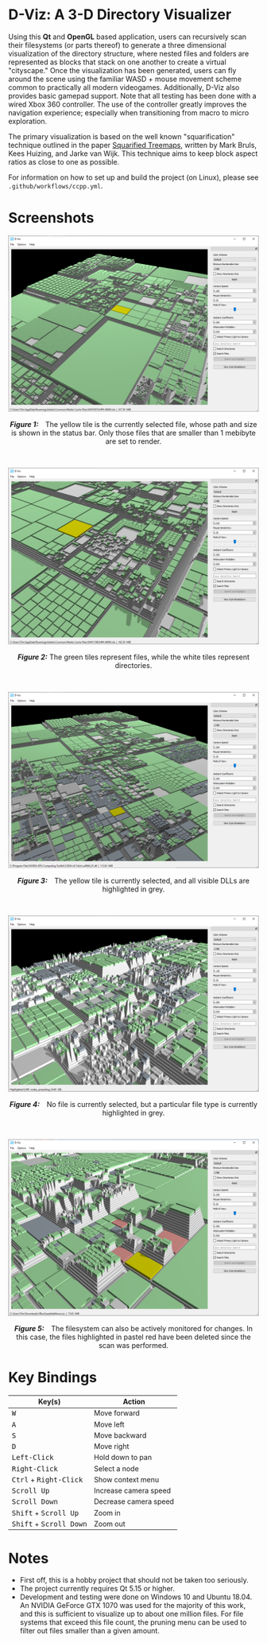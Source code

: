 # **D-Viz: A 3-D Directory Visualizer**

Using this **Qt** and **OpenGL** based application, users can recursively scan their filesystems (or parts thereof) to generate a three dimensional visualization of the directory structure, where nested files and folders are represented as blocks that stack on one another to create a virtual "cityscape." Once the visualization has been generated, users can fly around the scene using the familiar WASD + mouse movement scheme common to practically all modern videogames. Additionally, D-Viz also provides basic gamepad support. Note that all testing has been done with a wired Xbox 360 controller. The use of the controller greatly improves the navigation experience; especially when transitioning from macro to micro exploration.

The primary visualization is based on the well known "squarification" technique outlined in the paper [Squarified Treemaps](https://www.win.tue.nl/~vanwijk/stm.pdf), written by Mark Bruls, Kees Huizing, and Jarke van Wijk. This technique aims to keep block aspect ratios as close to one as possible.

For information on how to set up and build the project (on Linux), please see `.github/workflows/ccpp.yml`.

# Screenshots

![Example 1](/Screenshots/2020/D-Viz-1.png)
<p align="center">
    <em style="font-weight:bold; margin-right:10px;">Figure 1:</em>
    The yellow tile is the currently selected file, whose path and size is shown in the status bar. Only those files that are smaller than 1 mebibyte are set to render.
</p>
<br/>

![Example 2](/Screenshots/2020/D-Viz-2.png)
<p align="center">
    <em style="font-weight:bold">Figure 2:</em>
    The green tiles represent files, while the white tiles represent directories.
</p>
<br/>

![Example 3](/Screenshots/2020/D-Viz-3.png)
<p align="center">
    <em style="font-weight:bold; margin-right:10px;">Figure 3:</em>
    The yellow tile is currently selected, and all visible DLLs are highlighted in grey.
</p>
<br/>

![Example 4](/Screenshots/2020/D-Viz-4.png)
<p align="center">
    <em style="font-weight:bold; margin-right:10px;">Figure 4:</em>
    No file is currently selected, but a particular file type is currently highlighted in grey.
</p>
<br/>

![Example 4](/Screenshots/2020/D-Viz-5.png)
<p align="center">
    <em style="font-weight:bold; margin-right:10px;">Figure 5:</em>
    The filesystem can also be actively monitored for changes. In this case, the files highlighted in pastel red have been deleted since the scan was performed.
</p>

# Key Bindings

| Key(s)                                     | Action                   |
|--------------------------------------------|--------------------------|
| <kbd>W</kbd>                               | Move forward             |
| <kbd>A</kbd>                               | Move left                |
| <kbd>S</kbd>                               | Move backward            |
| <kbd>D</kbd>                               | Move right               |
| <kbd>Left-Click</kbd>                      | Hold down to pan         |
| <kbd>Right-Click</kbd>                     | Select a node            |
| <kbd>Ctrl</kbd> + <kbd>Right-Click</kbd>   | Show context menu        |
| <kbd>Scroll Up</kbd>                       | Increase camera speed    |
| <kbd>Scroll Down</kbd>                     | Decrease camera speed    |
| <kbd>Shift</kbd> + <kbd>Scroll Up</kbd>    | Zoom in                  |
| <kbd>Shift</kbd> + <kbd>Scroll Down</kbd>  | Zoom out                 |

# Notes

* First off, this is a hobby project that should not be taken too seriously.
* The project currently requires Qt 5.15 or higher.
* Development and testing were done on Windows 10 and Ubuntu 18.04. An NVIDIA GeForce GTX 1070 was used for the majority of this work, and this is sufficient to visualize up to about one million files. For file systems that exceed this file count, the pruning menu can be used to filter out files smaller than a given amount.

